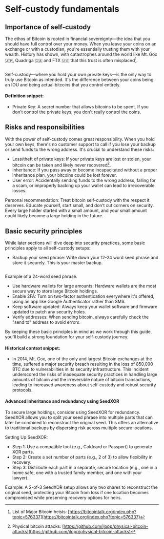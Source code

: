 # Self-custody fundamentals

## Importance of self-custody

The ethos of Bitcoin is rooted in financial sovereignty—the idea that you should have full control over your money. When you leave your coins on an exchange or with a custodian, you're essentially trusting them with your wealth. History has shown, with catastrophes around the world like Mt. Gox 🇯🇵, Quadriga 🇨🇦 and FTX 🇺🇸 that this trust is often misplaced[^1].

<figure><img src="https://lh7-rt.googleusercontent.com/docsz/AD_4nXduC07Fz5OfVRuiGTWuVouqcf1zLaMCdaceAAtIk6W3LzkcV86nChCHktteDtsGkBcWcK2WNsy9991EXbFj_1u0yfrjQD5dQLa-JBjzxTdpZqiyph-kgrARjVDlJ3e5S3_GbdS4Dw?key=NzQC2kWUtx6F2vKKLceZUg" alt=""><figcaption></figcaption></figure>

Self-custody—where you hold your own private keys—is the only way to truly use Bitcoin as intended. It's the difference between your coins being an IOU and being actual bitcoins that you control entirely.

#### Definition snippet:

* Private Key: A secret number that allows bitcoins to be spent. If you don't control the private keys, you don't really control the coins.

## Risks and responsibilities

With the power of self-custody comes great responsibility. When you hold your own keys, there's no customer support to call if you lose your backup or send funds to the wrong address. It's crucial to understand these risks:

* Loss/theft of private keys: If your private keys are lost or stolen, your bitcoin can be taken and likely never recovered[^2].
* Inheritance: If you pass away or become incapacitated without a proper inheritance plan, your bitcoins could be lost forever.
* User error: Accidentally sending funds to the wrong address, falling for a scam, or improperly backing up your wallet can lead to irrecoverable losses.

Personal recommendation: Treat bitcoin self-custody with the respect it deserves. Educate yourself, start small, and don't cut corners on security. Every large holder started with a small amount, and your small amount could likely become a large holding in the future.

## Basic security principles

While later sections will dive deep into security practices, some basic principles apply to all self-custody setups:

* Backup your seed phrase: Write down your 12-24 word seed phrase and store it securely. This is your master backup.

<figure><img src="https://lh7-rt.googleusercontent.com/docsz/AD_4nXeCS8vpe986uLckW7pjLU75SdQur5UTi-dTYl5xZua6XbhNqTbCML2c3Pg1AFQ5RnpfyO0K_qKLsQU9yCABD5m0A24ZAKfx5_-Oo1DCbsn0QYWESvC5dz1sYsypzKoepQOOG-6q1Q?key=NzQC2kWUtx6F2vKKLceZUg" alt=""><figcaption></figcaption></figure>

Example of a 24-word seed phrase.

* Use hardware wallets for large amounts: Hardware wallets are the most secure way to store large Bitcoin holdings.
* Enable 2FA: Turn on two-factor authentication everywhere it's offered, using an app like Google Authenticator rather than SMS.
* Keep software updated: Always keep your wallet software and firmware updated to patch any security holes.
* Verify addresses: When sending bitcoin, always carefully check the "send to" address to avoid errors.

By keeping these basic principles in mind as we work through this guide, you'll build a strong foundation for your self-custody journey.

#### Historical context snippet:

* In 2014, Mt. Gox, one of the only and largest Bitcoin exchanges at the time, suffered a major security breach resulting in the loss of 850,000 BTC due to vulnerabilities in its security infrastructure. This incident underscored the risks of inadequate security practices in handling large amounts of bitcoin and the irreversible nature of bitcoin transactions, leading to increased awareness about self-custody and robust security protocols.

#### Advanced inheritance and redundancy using SeedXOR

To secure large holdings, consider using SeedXOR for redundancy. SeedXOR allows you to split your seed phrase into multiple parts that can later be combined to reconstruct the original seed. This offers an alternative to traditional backups by dispersing risk across multiple secure locations.

Setting Up SeedXOR:

* Step 1: Use a compatible tool (e.g., Coldcard or Passport) to generate XOR parts.
* Step 2: Create a set number of parts (e.g., 2 of 3) to allow flexibility in recovery.
* Step 3: Distribute each part in a separate, secure location (e.g., one in a home safe, one with a trusted family member, and one with your lawyer).

Example: A 2-of-3 SeedXOR setup allows any two shares to reconstruct the original seed, protecting your Bitcoin from loss if one location becomes compromised while preserving recovery options for heirs.

[^1]: &#x20;List of Major Bitcoin heists: [https://bitcointalk.org/index.php?topic=576337](https://bitcointalk.org/index.php?topic=576337)

[^2]: Physical bitcoin attacks: [https://github.com/jlopp/physical-bitcoin-attacks](https://github.com/jlopp/physical-bitcoin-attacks)
